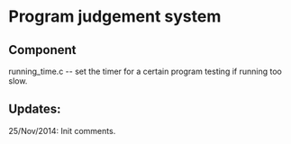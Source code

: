 # Program judgement system

## Component
running_time.c -- set the timer for a certain program testing if running too slow.

## Updates:
25/Nov/2014:
Init comments.
